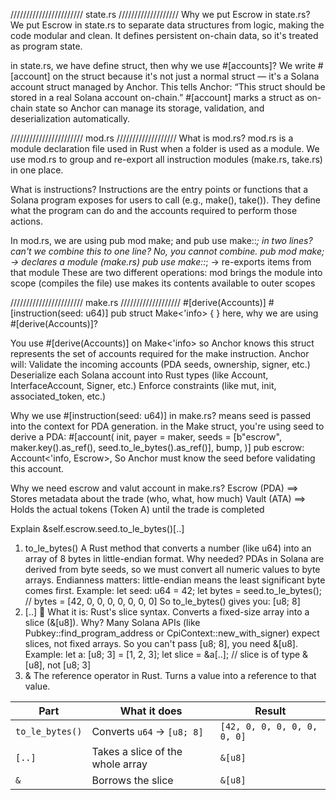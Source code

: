 /////////////////////// state.rs ///////////////////
Why we put Escrow in state.rs?
We put Escrow in state.rs to separate data structures from logic, making the code modular and clean.
It defines persistent on-chain data, so it's treated as program state.

in state.rs, we have define struct, then why we use #[accounts]?
We write #[account] on the struct because it's not just a normal struct — it's a Solana account struct managed by Anchor.
This tells Anchor: “This struct should be stored in a real Solana account on-chain.”
#[account] marks a struct as on-chain state so Anchor can manage its storage, validation, and deserialization automatically.

/////////////////////// mod.rs ///////////////////
What is mod.rs?
mod.rs is a module declaration file used in Rust when a folder is used as a module.
We use mod.rs to group and re-export all instruction modules (make.rs, take.rs) in one place.

What is instructions?
Instructions are the entry points or functions that a Solana program exposes for users to call (e.g., make(), take()).
They define what the program can do and the accounts required to perform those actions.

In mod.rs, we are using pub mod make; and pub use make::*; in two lines? can't we combine this to one line?
No, you cannot combine.
pub mod make; → declares a module (make.rs)
pub use make::*; → re-exports items from that module
These are two different operations:
mod brings the module into scope (compiles the file)
use makes its contents available to outer scopes

/////////////////////// make.rs ///////////////////
#[derive(Accounts)]
#[instruction(seed: u64)]
pub struct Make<'info> {
}
here, why we are using #[derive(Accounts)]?

You use #[derive(Accounts)] on Make<'info> so Anchor knows this struct represents the set of accounts required for the make instruction.
Anchor will:
Validate the incoming accounts (PDA seeds, ownership, signer, etc.)
Deserialize each Solana account into Rust types (like Account, InterfaceAccount, Signer, etc.)
Enforce constraints (like mut, init, associated_token, etc.)

Why we use #[instruction(seed: u64)] in make.rs?
means seed is passed into the context for PDA generation.
in the Make struct, you're using seed to derive a PDA:
#[account(
    init,
    payer = maker,
    seeds = [b"escrow", maker.key().as_ref(), seed.to_le_bytes().as_ref()],
    bump,
)]
pub escrow: Account<'info, Escrow>,
So Anchor must know the seed before validating this account.

Why we need escrow and valut account in make.rs?
Escrow (PDA) ==> Stores metadata about the trade (who, what, how much)
Vault (ATA) ==> Holds the actual tokens (Token A) until the trade is completed

Explain &self.escrow.seed.to_le_bytes()[..]
1. to_le_bytes()
A Rust method that converts a number (like u64) into an array of 8 bytes in little-endian format.
Why needed?
PDAs in Solana are derived from byte seeds, so we must convert all numeric values to byte arrays. Endianness matters: little-endian means the least significant byte comes first.
Example:
let seed: u64 = 42;
let bytes = seed.to_le_bytes(); 
// bytes = [42, 0, 0, 0, 0, 0, 0, 0]
So to_le_bytes() gives you: [u8; 8]
2. [..]
📌 What it is:
Rust's slice syntax.  Converts a fixed-size array into a slice (&[u8]).
Why?
Many Solana APIs (like Pubkey::find_program_address or CpiContext::new_with_signer) expect slices, not fixed arrays.
So you can't pass [u8; 8], you need &[u8].
Example:
let a: [u8; 3] = [1, 2, 3];
let slice = &a[..]; // slice is of type &[u8], not [u8; 3]
3. &
The reference operator in Rust. Turns a value into a reference to that value.

| Part            | What it does                     | Result                      |
| --------------- | -------------------------------- | --------------------------- |
| `to_le_bytes()` | Converts `u64` → `[u8; 8]`       | `[42, 0, 0, 0, 0, 0, 0, 0]` |
| `[..]`          | Takes a slice of the whole array | `&[u8]`                     |
| `&`             | Borrows the slice                | `&[u8]`                     |
